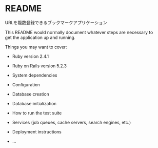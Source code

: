 # README
URLを複数登録できるブックマークアプリケーション

This README would normally document whatever steps are necessary to get the
application up and running.

Things you may want to cover:

* Ruby version 2.4.1

* Ruby on Rails version 5.2.3

* System dependencies

* Configuration

* Database creation

* Database initialization

* How to run the test suite

* Services (job queues, cache servers, search engines, etc.)

* Deployment instructions

* ...
